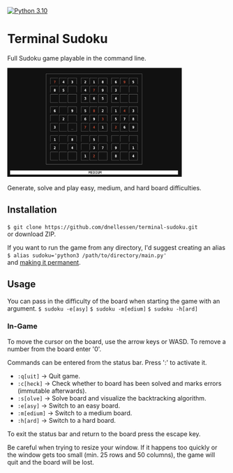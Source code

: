 [![Python 3.10](https://img.shields.io/badge/python-3.10-blue.svg)](https://www.python.org/downloads/release/python-3105/)

# Terminal Sudoku
Full Sudoku game playable in the command line.

<img src="img/gameplay.png" width="400"> 

Generate, solve and play easy, medium, and hard board difficulties.

## Installation
`$ git clone https://github.com/dnellessen/terminal-sudoku.git`\
or download ZIP.


If you want to run the game from any directory, I'd suggest creating an alias\
`$ alias sudoku='python3 /path/to/directory/main.py'`\
and [making it permanent](https://fedingo.com/how-to-create-permanent-alias-in-linux/).

## Usage
You can pass in the difficulty of the board when starting the game with an argument.
`$ sudoku -e[asy]`
`$ sudoku -m[edium]`
`$ sudoku -h[ard]`

### In-Game

To move the cursor on the board, use the arrow keys or WASD.
To remove a number from the board enter '0'.

Commands can be entered from the status bar. Press ':' to activate it.
- `:q[uit]`   ->  Quit game.
- `:c[heck]`  ->  Check whether to board has been solved and marks errors (immutable afterwards).
- `:s[olve]`  ->  Solve board and visualize the backtracking algorithm.
- `:e[asy]`   ->  Switch to an easy board.
- `:m[edium]` ->  Switch to a medium board.
- `:h[ard]`   ->  Switch to a hard board.

To exit the status bar and return to the board press the escape key.

Be careful when trying to resize your window. If it happens too quickly or the window
gets too small (min. 25 rows and 50 columns), the game will quit and the board will be lost.

